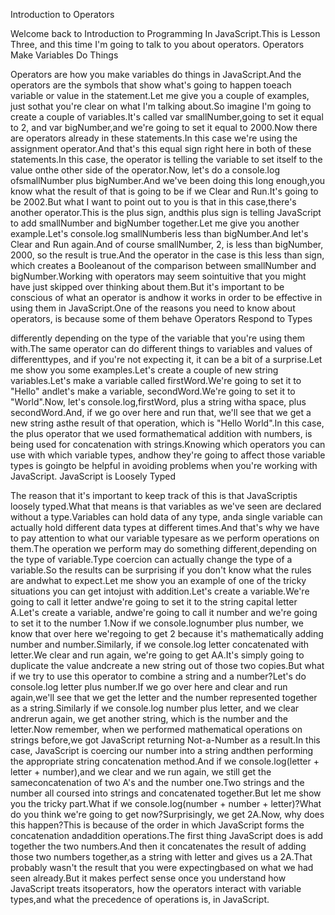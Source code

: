 Introduction to Operators

Welcome back to Introduction to Programming In JavaScript.This is Lesson Three, and this time I'm going to talk to you about operators.
Operators Make Variables Do Things

Operators are how you make variables do things in JavaScript.And the operators are the symbols that show what's going to happen toeach variable or value in the statement.Let me give you a couple of examples, just sothat you're clear on what I'm talking about.So imagine I'm going to create a couple of variables.It's called var smallNumber,going to set it equal to 2, and var bigNumber,and we're going to set it equal to 2000.Now there are operators already in these statements.In this case we're using the assignment operator.And that's this equal sign right here in both of these statements.In this case, the operator is telling the variable to set itself to the value onthe other side of the operator.Now, let's do a console.log ofsmallNumber plus bigNumber.And we've been doing this long enough,you know what the result of that is going to be if we Clear and Run.It's going to be 2002.But what I want to point out to you is that in this case,there's another operator.This is the plus sign, andthis plus sign is telling JavaScript to add smallNumber and bigNumber together.Let me give you another example.Let's console.log smallNumberis less than bigNumber.And let's Clear and Run again.And of course smallNumber, 2, is less than bigNumber, 2000, so the result is true.And the operator in the case is this less than sign, which creates a Booleanout of the comparison between smallNumber and bigNumber.Working with operators may seem sointuitive that you might have just skipped over thinking about them.But it's important to be conscious of what an operator is andhow it works in order to be effective in using them in JavaScript.One of the reasons you need to know about operators, is because some of them behave
Operators Respond to Types

differently depending on the type of the variable that you're using them with.The same operator can do different things to variables and values of differenttypes, and if you're not expecting it, it can be a bit of a surprise.Let me show you some examples.Let's create a couple of new string variables.Let's make a variable called firstWord.We're going to set it to "Hello" andlet's make a variable, secondWord.We're going to set it to "World".Now, let's console.log,firstWord, plus a string witha space, plus secondWord.And, if we go over here and run that, we'll see that we get a new string asthe result of that operation, which is "Hello World".In this case, the plus operator that we used formathematical addition with numbers, is being used for concatenation with strings.Knowing which operators you can use with which variable types, andhow they're going to affect those variable types is goingto be helpful in avoiding problems when you're working with JavaScript.
JavaScript is Loosely Typed

The reason that it's important to keep track of this is that JavaScriptis loosely typed.What that means is that variables as we've seen are declared without a type.Variables can hold data of any type, anda single variable can actually hold different data types at different times.And that's why we have to pay attention to what our variable typesare as we perform operations on them.The operation we perform may do something different,depending on the type of variable.Type coercion can actually change the type of a variable.So the results can be surprising if you don't know what the rules are andwhat to expect.Let me show you an example of one of the tricky situations you can get intojust with addition.Let's create a variable.We're going to call it letter andwe're going to set it to the string capital letter A.Let's create a variable, andwe're going to call it number and we're going to set it to the number 1.Now if we console.lognumber plus number, we know that over here we'regoing to get 2 because it's mathematically adding number and number.Similarly, if we console.log letter concatenated with letter.We clear and run again, we're going to get AA.It's simply going to duplicate the value andcreate a new string out of those two copies.But what if we try to use this operator to combine a string and a number?Let's do console.log letter plus number.If we go over here and clear and run again,we'll see that we get the letter and the number represented together as a string.Similarly if we console.log number plus letter, and we clear andrerun again, we get another string, which is the number and the letter.Now remember, when we performed mathematical operations on strings before,we got JavaScript returning Not-a-Number as a result.In this case, JavaScript is coercing our number into a string andthen performing the appropriate string concatenation method.And if we console.log(letter + letter + number),and we clear and we run again, we still get the sameconcatenation of two A's and the number one.Two strings and the number all coursed into strings and concatenated together.But let me show you the tricky part.What if we console.log(number + number + letter)?What do you think we're going to get now?Surprisingly, we get 2A.Now, why does this happen?This is because of the order in which JavaScript forms the concatenation andaddition operations.The first thing JavaScript does is add together the two numbers.And then it concatenates the result of adding those two numbers together,as a string with letter and gives us a 2A.That probably wasn't the result that you were expectingbased on what we had seen already.But it makes perfect sense once you understand how JavaScript treats itsoperators, how the operators interact with variable types,and what the precedence of operations is, in JavaScript.